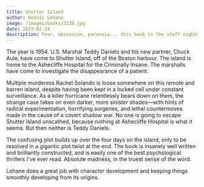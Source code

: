 ```yaml
---
title: Shutter Island
author: Dennis Lehane
image: /images/books/3138.jpg
date: 2023-02-24
description: Fear, obsession, paranoia... this book is the stuff nightmares are made of. It is noir psychological suspense at its finest. 
---
```


The year is 1954. U.S. Marshal Teddy Daniels and his new partner, Chuck Aule,
have come to Shutter Island, off of the Boston harbour.  The island is home to
the Ashecliffe Hospital for the Criminally Insane. The marshalls have come to
investigate the disappearance of a patient.

Multiple murderess Rachel Solando is loose somewhere on this
remote and barren island, despite having been kept in a locked cell under
constant surveillance. As a killer hurricane relentlessly bears down on them,
the strange case takes on even darker, more sinister shades—with hints of
radical experimentation, horrifying surgeries, and lethal countermoves made in
the cause of a covert shadow war. No one is going to escape Shutter Island
unscathed, because nothing at Ashecliffe Hospital is what it seems. But then
neither is Teddy Daniels.

The confusing plot builds up over the four days on the island, only to be
resolved in a gigantic plot twist at the end. The book is insanely well written
and brilliantly constructed, and is easily one of the best psychological
thrillers I've ever read. Absolute madness, in the truest sense of the word.

Lehane does a great job with character development and keeping things smoothly developing from its origins.
